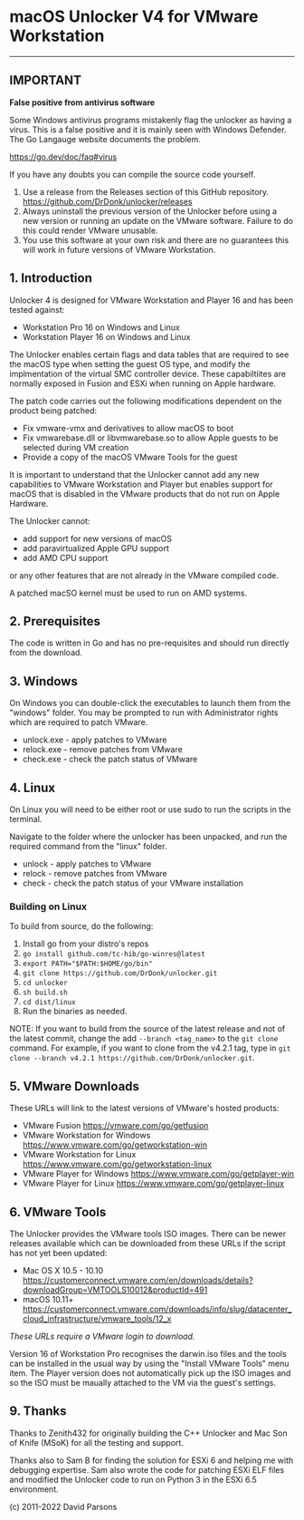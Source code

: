 # macOS Unlocker V4 for VMware Workstation

---
**IMPORTANT**
---

**False positive from antivirus software**

Some Windows antivirus programs mistakenly flag the unlocker as having a virus. This is a false positive 
and it is mainly seen with Windows Defender. The Go Langauge website documents the problem.

https://go.dev/doc/faq#virus

If you have any doubts you can compile the source code yourself. 

1. Use a release from the Releases section of this GitHub repository. https://github.com/DrDonk/unlocker/releases
2. Always uninstall the previous version of the Unlocker before using a new version or
   running an update on the VMware software. Failure to do this could render VMware unusable.
3. You use this software at your own risk and there are no guarantees this will work
   in future versions of VMware Workstation.

## 1. Introduction
Unlocker 4 is designed for VMware Workstation and Player 16 and has been tested against:

* Workstation Pro 16 on Windows and Linux
* Workstation Player 16 on Windows and Linux

The Unlocker enables certain flags and data tables that are required to see the macOS type when setting
the guest OS type, and modify the implmentation of the virtual SMC controller device. These capabiltiites are normally 
exposed in Fusion and ESXi when running on Apple hardware.

The patch code carries out the following modifications dependent on the product being patched:

* Fix vmware-vmx and derivatives to allow macOS to boot
* Fix vmwarebase.dll or libvmwarebase.so to allow Apple guests to be selected during VM creation
* Provide a copy of the macOS VMware Tools for the guest

It is important to understand that the Unlocker cannot add any new capabilities to VMware Workstation and Player
but enables support for macOS that is disabled in the VMware products that do not run on Apple Hardware.

The Unlocker cannot:

* add support for new versions of macOS
* add paravirtualized Apple GPU support 
* add AMD CPU support

or any other features that are not already in the VMware compiled code. 

A patched macSO kernel must be used to run on AMD systems.

## 2. Prerequisites
The code is written in Go and has no pre-requisites and should run directly from the download.

## 3. Windows
On Windows you can double-click the executables to launch them from the "windows" folder. You may be prompted to run 
with Administrator rights which are required to patch VMware.

* unlock.exe - apply patches to VMware
* relock.exe - remove patches from VMware
* check.exe  - check the patch status of VMware 

## 4. Linux
On Linux you will need to be either root or use sudo to run the scripts in the terminal.

Navigate to the folder where the unlocker has been unpacked, and run the required command from the "linux" folder.

* unlock - apply patches to VMware
* relock - remove patches from VMware
* check  - check the patch status of your VMware installation

### Building on Linux
To build from source, do the following:
1. Install go from your distro's repos
2. `go install github.com/tc-hib/go-winres@latest`
3. `export PATH="$PATH:$HOME/go/bin"`
4. `git clone https://github.com/DrDonk/unlocker.git`
5. `cd unlocker`
6. `sh build.sh`
7. `cd dist/linux`
8. Run the binaries as needed. 

NOTE: If you want to build from the source of the latest release and not of the latest commit, change the add `--branch <tag_name>` to the `git clone` command. For example, if you want to clone from the v4.2.1 tag, type in `git clone --branch v4.2.1 https://github.com/DrDonk/unlocker.git`.

## 5. VMware Downloads
These URLs will link to the latest versions of VMware's hosted products:

* VMware Fusion https://vmware.com/go/getfusion
* VMware Workstation for Windows https://www.vmware.com/go/getworkstation-win
* VMware Workstation for Linux https://www.vmware.com/go/getworkstation-linux
* VMware Player for Windows https://www.vmware.com/go/getplayer-win
* VMware Player for Linux https://www.vmware.com/go/getplayer-linux

## 6. VMware Tools
The Unlocker provides the VMware tools ISO images. There can be newer releases available which can be downloaded
from these URLs if the script has not yet been updated:

* Mac OS X 10.5 - 10.10 https://customerconnect.vmware.com/en/downloads/details?downloadGroup=VMTOOLS10012&productId=491
* macOS 10.11+ https://customerconnect.vmware.com/downloads/info/slug/datacenter_cloud_infrastructure/vmware_tools/12_x

_These URLs require a VMware login to download._

Version 16 of Workstation Pro recognises the darwin.iso files and the tools can be installed in the usual way by
using the "Install VMware Tools" menu item. The Player version does not automatically pick up the ISO images and so
the ISO must be maually attached to the VM via the guest's settings.

## 9. Thanks
Thanks to Zenith432 for originally building the C++ Unlocker and Mac Son of Knife
(MSoK) for all the testing and support.

Thanks also to Sam B for finding the solution for ESXi 6 and helping me with
debugging expertise. Sam also wrote the code for patching ESXi ELF files and
modified the Unlocker code to run on Python 3 in the ESXi 6.5 environment.

(c) 2011-2022 David Parsons
